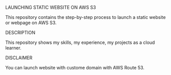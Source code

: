 LAUNCHING STATIC WEBSITE ON AWS S3

This repository contains the step-by-step process to launch a static website or webpage on AWS S3.

DESCRIPTION

This repository shows my skills, my experience, my projects as a cloud learner.

DISCLAIMER

You can launch website with custome domain with  AWS Route 53.


